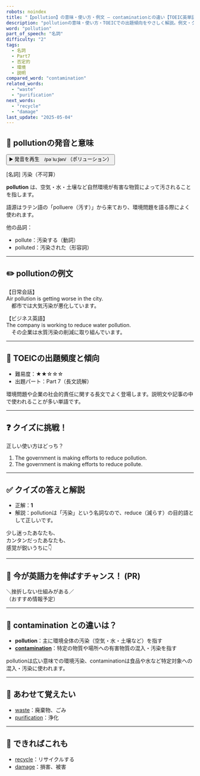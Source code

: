 ```yaml
---
robots: noindex
title: "【pollution】の意味・使い方・例文 ― contaminationとの違い【TOEIC英単語】"
description: "pollutionの意味・使い方・TOEICでの出題傾向をやさしく解説。例文・クイズ付きでcontaminationとの違いもわかりやすく学べます。"
word: "pollution"
part_of_speech: "名詞"
difficulty: "2"
tags:
  - 名詞
  - Part7
  - 否定的
  - 環境
  - 説明
compared_word: "contamination"
related_words:
  - "waste"
  - "purification"
next_words:
  - "recycle"
  - "damage"
last_update: "2025-05-04"
---
```


## 🔰 pollutionの発音と意味

<button class="play-audio" onclick="playTTS('pollution')">
  <span class="play-audio-main">
    ▶️ 発音を再生　/pəˈluːʃən/
  </span>
  <span class="play-audio-sub">
    （ポリューション）
  </span>
</button>

[名詞] 汚染（不可算）

**pollution** は、空気・水・土壌など自然環境が有害な物質によって汚されることを指します。

語源はラテン語の「polluere（汚す）」から来ており、環境問題を語る際によく使われます。

他の品詞：  
- pollute：汚染する（動詞）
- polluted：汚染された（形容詞）

---

## ✏️ pollutionの例文

【日常会話】  
Air pollution is getting worse in the city.  
　都市では大気汚染が悪化しています。

【ビジネス英語】  
The company is working to reduce water pollution.  
　その企業は水質汚染の削減に取り組んでいます。

---

## 🎯 TOEICの出題頻度と傾向

- 難易度：★★☆☆☆
- 出題パート：Part 7（長文読解）

環境問題や企業の社会的責任に関する長文でよく登場します。説明文や記事の中で使われることが多い単語です。

---

## ❓ クイズに挑戦！

正しい使い方はどっち？

1. The government is making efforts to reduce pollution.  
2. The government is making efforts to reduce pollute.

---

## ✅ クイズの答えと解説

- 正解：**1**
- 解説：pollutionは「汚染」という名詞なので、reduce（減らす）の目的語として正しいです。

少し迷ったあなたも、  
カンタンだったあなたも、  
感覚が鋭いうちに👇️

---

## 🚀 今が英語力を伸ばすチャンス！ (PR)

<div class="info-center">
＼挫折しない仕組みがある／<br>  
（おすすめ情報予定）
</div>

---

## 🤔  contamination との違いは？

- **pollution**：主に環境全体の汚染（空気・水・土壌など）を指す
- **[contamination](/contamination)**：特定の物質や場所への有害物質の混入・汚染を指す

pollutionは広い意味での環境汚染、contaminationは食品や水など特定対象への混入・汚染に使われます。

---

## 🧩 あわせて覚えたい

- [waste](/waste)：廃棄物、ごみ
- [purification](/purification)：浄化

---

## 📖 できればこれも

- [recycle](/recycle)：リサイクルする
- [damage](/damage)：損害、被害

<!-- cvid: aid06_bid35 -->

